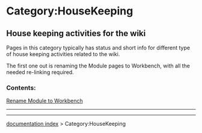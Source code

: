 # Category:HouseKeeping
## House keeping activities for the wiki 

Pages in this category typically has status and short info for different type of house keeping activities related to the wiki.

The first one out is renaming the Module pages to Workbench, with all the needed re-linking required.

### Contents:

[Rename Module to Workbench](Rename_Module_to_Workbench.md)

_ _ _

---
[documentation index](../README.md) > Category:HouseKeeping
